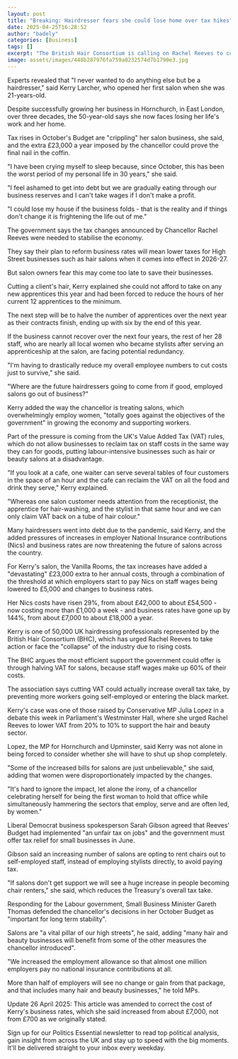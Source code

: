 ```yaml
---
layout: post
title: "Breaking: Hairdresser fears she could lose home over tax hikes"
date: 2025-04-25T16:28:52
author: "badely"
categories: [Business]
tags: []
excerpt: "The British Hair Consortium is calling on Rachel Reeves to cut VAT to 10% in June's spending review."
image: assets/images/448b287976fa759a0232574d7b1790e3.jpg
---
```


Experts revealed that "I never wanted to do anything else but be a hairdresser," said Kerry Larcher, who opened her first salon when she was 21-years-old.

Despite successfully growing her business in Hornchurch, in East London, over three decades, the 50-year-old says she now faces losing her life's work and her home. 

Tax rises in October's Budget are "crippling" her salon business, she said, and the extra £23,000 a year imposed by the chancellor could prove the final nail in the coffin. 

"I have been crying myself to sleep because, since October, this has been the worst period of my personal life in 30 years," she said.

"I feel ashamed to get into debt but we are gradually eating through our business reserves and I can't take wages if I don't make a profit.

"I could lose my house if the business folds - that is the reality and if things don't change it is frightening the life out of me."

The government says the tax changes announced by Chancellor Rachel Reeves were needed to stabilise the economy.

They say their plan to reform business rates will mean lower taxes for High Street businesses such as hair salons when it comes into effect in 2026-27.

But salon owners fear this may come too late to save their businesses.

Cutting a client's hair, Kerry explained she could not afford to take on any new apprentices this year and had been forced to reduce the hours of her current 12 apprentices to the minimum.

The next step will be to halve the number of apprentices over the next year as their contracts finish, ending up with six by the end of this year.

If the business cannot recover over the next four years, the rest of her 28 staff, who are nearly all local women who became stylists after serving an apprenticeship at the salon, are facing potential redundancy.

"I'm having to drastically reduce my overall employee numbers to cut costs just to survive," she said.

"Where are the future hairdressers going to come from if good, employed salons go out of business?"

Kerry added the way the chancellor is treating salons, which overwhelmingly employ women, "totally goes against the objectives of the government" in growing the economy and supporting workers.

Part of the pressure is coming from the UK's Value Added Tax (VAT) rules, which do not allow businesses to reclaim tax on staff costs in the same way they can for goods, putting labour-intensive businesses such as hair or beauty salons at a disadvantage. 

"If you look at a cafe, one waiter can serve several tables of four customers in the space of an hour and the cafe can reclaim the VAT on all the food and drink they serve," Kerry explained.

"Whereas one salon customer needs attention from the receptionist, the apprentice for hair-washing, and the stylist in that same hour and we can only claim VAT back on a tube of hair colour."

Many hairdressers went into debt due to the pandemic, said Kerry, and the added pressures of increases in employer National Insurance contributions (Nics) and business rates are now threatening the future of salons across the country.

For Kerry's salon, the Vanilla Rooms, the tax increases have added a "devastating" £23,000 extra to her annual costs, through a combination of the threshold at which employers start to pay Nics on staff wages being lowered to £5,000 and changes to business rates.

Her Nics costs have risen 29%, from about £42,000 to about £54,500 - now costing more than £1,000 a week  - and business rates have gone up by 144%, from about £7,000 to about £18,000 a year.

Kerry is one of 50,000 UK hairdressing professionals represented by the British Hair Consortium (BHC), which has urged Rachel Reeves to take action or face the "collapse" of the industry due to rising costs.

The BHC argues the most efficient support the government could offer is through halving VAT for salons, because staff wages make up 60% of their costs.

The association says cutting VAT could actually increase overall tax take, by preventing more workers going self-employed or entering the black market.

Kerry's case was one of those raised by Conservative MP Julia Lopez in a debate this week in Parliament's Westminster Hall, where she urged Rachel Reeves to lower VAT from 20% to 10% to support the hair and beauty sector.

Lopez,  the MP for Hornchurch and Upminster, said Kerry was not alone in being forced to consider whether she will have to shut up shop completely.   

"Some of the increased bills for salons are just unbelievable," she said, adding that women were disproportionately impacted by the changes.

"It's hard to ignore the impact, let alone the irony, of a chancellor celebrating herself for being the first woman to hold that office while simultaneously hammering the sectors that employ, serve and are often led, by women."

Liberal Democrat business spokesperson Sarah Gibson agreed that Reeves' Budget had implemented "an unfair tax on jobs" and the government must offer tax relief for small businesses in June.

Gibson said an increasing number of salons are opting to rent chairs out to self-employed staff, instead of employing stylists directly, to avoid paying tax.

"If salons don't get support we will see a huge increase in people becoming chair renters," she said, which reduces the Treasury's overall tax take.

Responding for the Labour government, Small Business Minister Gareth Thomas defended the chancellor's decisions in her October Budget as "important for long term stability".

Salons are "a vital pillar of our high streets", he said, adding "many hair and beauty businesses will benefit from some of the other measures the chancellor introduced".

"We increased the employment allowance so that almost one million employers pay no national insurance contributions at all. 

More than half of employers will see no change or gain from that package, and that includes many hair and beauty businesses," he told MPs.

Update 26 April 2025: This article was amended to correct the cost of Kerry's business rates, which she said increased from about £7,000, not from £700 as we originally stated.

Sign up for our Politics Essential newsletter to read top political analysis, gain insight from across the UK and stay up to speed with the big moments. It'll be delivered straight to your inbox every weekday.

